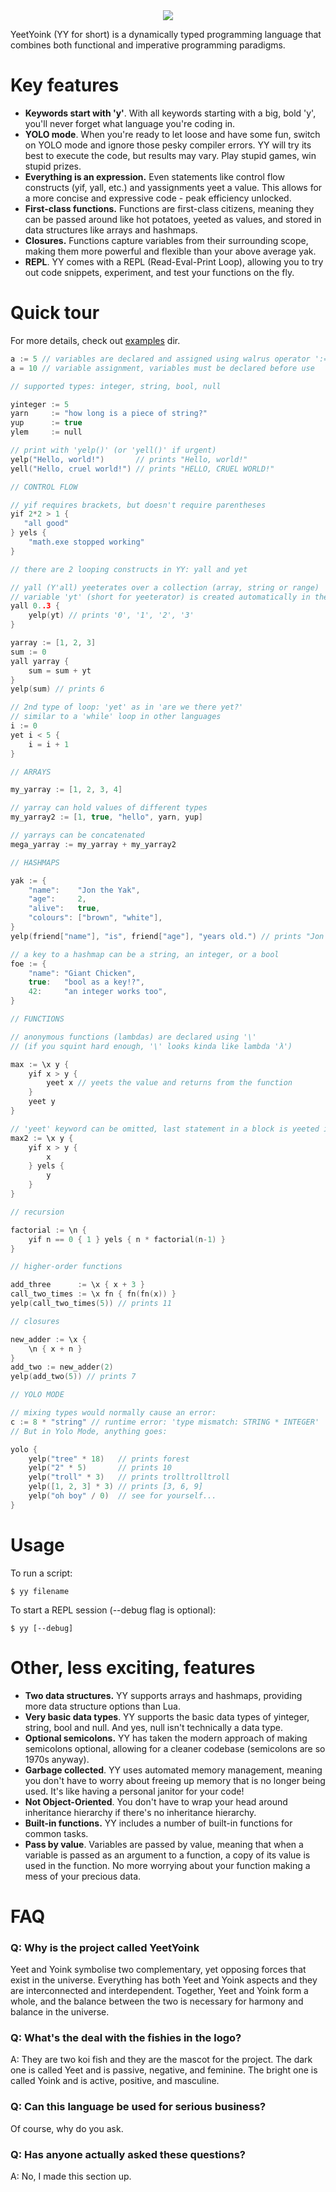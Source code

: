  <div align="center">
    <img src="./yylogo.png">
</div>

YeetYoink (YY for short) is a dynamically typed programming language that combines both functional and imperative programming paradigms. 


# Key features

- **Keywords start with 'y'**. With all keywords starting with a big, bold 'y', you'll never forget what language you're coding in.
- **YOLO mode**. When you're ready to let loose and have some fun, switch on YOLO mode and ignore those pesky compiler errors. YY will try its best to execute the code, but results may vary. Play stupid games, win stupid prizes.
- **Everything is an expression.** Even statements like control flow constructs (yif, yall, etc.) and yassignments yeet a value. This allows for a more concise and expressive code - peak efficiency unlocked.
- **First-class functions.** Functions are first-class citizens, meaning they can be passed around like hot potatoes, yeeted as values, and stored in data structures like arrays and hashmaps.
- **Closures.** Functions capture variables from their surrounding scope, making them more powerful and flexible than your above average yak.
- **REPL**. YY comes with a REPL (Read-Eval-Print Loop), allowing you to try out code snippets, experiment, and test your functions on the fly.


# Quick tour

For more details, check out [examples](examples) dir.

```c
a := 5 // variables are declared and assigned using walrus operator ':='
a = 10 // variable assignment, variables must be declared before use

// supported types: integer, string, bool, null

yinteger := 5
yarn     := "how long is a piece of string?"
yup      := true
ylem     := null

// print with 'yelp()' (or 'yell()' if urgent)
yelp("Hello, world!")       // prints "Hello, world!"
yell("Hello, cruel world!") // prints "HELLO, CRUEL WORLD!"

// CONTROL FLOW

// yif requires brackets, but doesn't require parentheses
yif 2*2 > 1 {
   "all good" 
} yels {
    "math.exe stopped working"
}

// there are 2 looping constructs in YY: yall and yet

// yall (Y'all) yeeterates over a collection (array, string or range)
// variable 'yt' (short for yeeterator) is created automatically in the loop's scope
yall 0..3 {
    yelp(yt) // prints '0', '1', '2', '3'
}

yarray := [1, 2, 3]
sum := 0
yall yarray {
    sum = sum + yt
}
yelp(sum) // prints 6

// 2nd type of loop: 'yet' as in 'are we there yet?'
// similar to a 'while' loop in other languages
i := 0
yet i < 5 {
    i = i + 1
}

// ARRAYS

my_yarray := [1, 2, 3, 4]

// yarray can hold values of different types
my_yarray2 := [1, true, "hello", yarn, yup]

// yarrays can be concatenated
mega_yarray := my_yarray + my_yarray2

// HASHMAPS

yak := { 
    "name":    "Jon the Yak", 
    "age":     2, 
    "alive":   true,
    "colours": ["brown", "white"], 
}
yelp(friend["name"], "is", friend["age"], "years old.") // prints "Jon the Yak is 2 years old."

// a key to a hashmap can be a string, an integer, or a bool
foe := { 
    "name": "Giant Chicken", 
    true:   "bool as a key!?",
    42:     "an integer works too",
}

// FUNCTIONS

// anonymous functions (lambdas) are declared using '\'
// (if you squint hard enough, '\' looks kinda like lambda 'λ')

max := \x y {
    yif x > y {
        yeet x // yeets the value and returns from the function
    } 
    yeet y
}

// 'yeet' keyword can be omitted, last statement in a block is yeeted implicitly
max2 := \x y {
    yif x > y {
        x 
    } yels {
        y
    }
}

// recursion

factorial := \n { 
    yif n == 0 { 1 } yels { n * factorial(n-1) }
}

// higher-order functions

add_three      := \x { x + 3 }
call_two_times := \x fn { fn(fn(x)) }
yelp(call_two_times(5)) // prints 11

// closures

new_adder := \x { 
    \n { x + n } 
}
add_two := new_adder(2)
yelp(add_two(5)) // prints 7

// YOLO MODE

// mixing types would normally cause an error:
c := 8 * "string" // runtime error: 'type mismatch: STRING * INTEGER'
// But in Yolo Mode, anything goes:

yolo {
    yelp("tree" * 18)   // prints forest
    yelp("2" * 5)       // prints 10
    yelp("troll" * 3)   // prints trolltrolltroll
    yelp([1, 2, 3] * 3) // prints [3, 6, 9]
    yelp("oh boy" / 0)  // see for yourself...
}

```

# Usage

To run a script:

```
$ yy filename
```

To start a REPL session (--debug flag is optional):

```
$ yy [--debug]
```

# Other, less exciting, features

- **Two data structures.** YY supports arrays and hashmaps, providing more data structure options than Lua.
- **Very basic data types**. YY supports the basic data types of yinteger, string, bool and null. And yes, null isn't technically a data type.
- **Optional semicolons.** YY has taken the modern approach of making semicolons optional, allowing for a cleaner codebase (semicolons are so 1970s anyway). 
- **Garbage collected**. YY uses automated memory management, meaning you don't have to worry about freeing up memory that is no longer being used. It's like having a personal janitor for your code!
- **Not Object-Oriented**. You don't have to wrap your head around inheritance hierarchy if there's no inheritance hierarchy.
- **Built-in functions.** YY includes a number of built-in functions for common tasks.
- **Pass by value**. Variables are passed by value, meaning that when a variable is passed as an argument to a function, a copy of its value is used in the function. No more worrying about your function making a mess of your precious data.


# FAQ

### Q: Why is the project called YeetYoink

Yeet and Yoink symbolise two complementary, yet opposing forces that exist in the universe. Everything has both Yeet and Yoink aspects and they are interconnected and interdependent. Together, Yeet and Yoink form a whole, and the balance between the two is necessary for harmony and balance in the universe.

### Q: What's the deal with the fishies in the logo?

A: They are two koi fish and they are the mascot for the project. The dark one is called Yeet and is passive, negative, and feminine. The bright one is called Yoink and is active, positive, and masculine.

### Q: Can this language be used for serious business?

Of course, why do you ask.

### Q: Has anyone actually asked these questions?

A: No, I made this section up.
